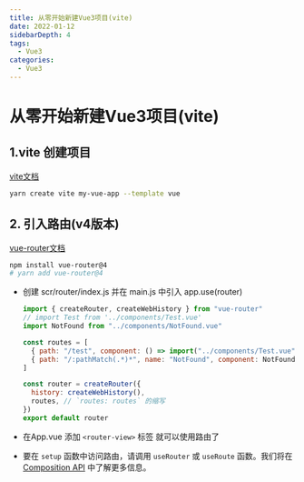 ```yaml
---
title: 从零开始新建Vue3项目(vite)
date: 2022-01-12
sidebarDepth: 4
tags:
  - Vue3
categories:
  - Vue3
---
```



# 从零开始新建Vue3项目(vite)

## 1.vite 创建项目

[vite文档](https://cn.vitejs.dev/guide/#scaffolding-your-first-vite-project)

```bash
yarn create vite my-vue-app --template vue
```

## 2. 引入路由(v4版本)

[vue-router文档](https://next.router.vuejs.org/zh/guide/#javascript)

```bash
npm install vue-router@4 
# yarn add vue-router@4
```

- 创建 scr/router/index.js  并在 main.js 中引入  app.use(router)

  ```js
  import { createRouter, createWebHistory } from "vue-router"
  // import Test from '../components/Test.vue'
  import NotFound from "../components/NotFound.vue"
  
  const routes = [
    { path: "/test", component: () => import("../components/Test.vue") },
    { path: "/:pathMatch(.*)*", name: "NotFound", component: NotFound },
  ]
  
  const router = createRouter({
    history: createWebHistory(),
    routes, // `routes: routes` 的缩写
  })
  export default router
  
  ```

- 在App.vue 添加 `<router-view>` 标签 就可以使用路由了
-  要在 `setup` 函数中访问路由，请调用 `useRouter` 或 `useRoute` 函数。我们将在 [Composition API](https://next.router.vuejs.org/zh/guide/advanced/composition-api.html#在-setup-中访问路由和当前路由) 中了解更多信息。 

